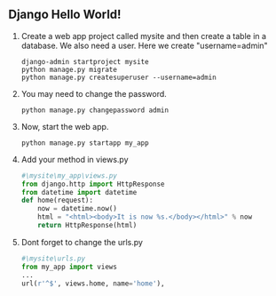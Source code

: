 Django Hello World!
---
1. Create a web app project called mysite and then create a table in a database. We also need a user. Here we create "username=admin"
    ```shell
    django-admin startproject mysite
    python manage.py migrate
    python manage.py createsuperuser --username=admin
    ```
2. You may need to change the password.
    ```shell
    python manage.py changepassword admin
    ```
3. Now, start the web app.
    ```shell
    python manage.py startapp my_app
    ```
4. Add your method in views.py
    ```Python
    #\mysite\my_app\views.py
    from django.http import HttpResponse
    from datetime import datetime
    def home(request):
        now = datetime.now()
        html = "<html><body>It is now %s.</body></html>" % now
        return HttpResponse(html)
    ```
5. Dont forget to change the urls.py
    ```Python
    #\mysite\urls.py
    from my_app import views
    ...
    url(r'^$', views.home, name='home'),
    ```